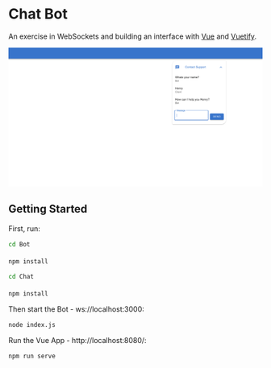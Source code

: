 # Chat Bot

An exercise in WebSockets and building an interface with [Vue](https://nextjs.org/) and [Vuetify](https://vuetifyjs.com/en/).

<img width="800" alt="HomePage" src="preview-img/chatbot-vue.png">

## Getting Started

First, run:

```bash
cd Bot

npm install
```

```bash
cd Chat

npm install
```

Then start the Bot - ws://localhost:3000:

```bash
node index.js
```

Run the Vue App - http://localhost:8080/:

```bash
npm run serve
```
